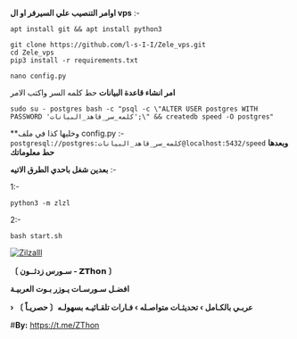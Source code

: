 **اوامر التنصيب علي السيرفر او ال vps** :-
```
apt install git && apt install python3
```
```
git clone https://github.com/l-s-I-I/Zele_vps.git
cd Zele_vps
pip3 install -r requirements.txt
```

```
nano config.py
```
**امر انشاء قاعدة البيانات** حط كلمه السر واكتب الامر 
```
sudo su - postgres bash -c "psql -c \"ALTER USER postgres WITH PASSWORD 'كلمه_سر_قاهد_البيانات';\" && createdb speed -O postgres"
```
**وخليها كذا في ملف config.py :- 
```postgresql://postgres:كلمه_سر_قاهد_البيانات@localhost:5432/speed```
__وبعدها حط معلوماتك__ 

**بعدين شغل باحدي الطرق الاتيه** :-

1:-
```
python3 -m zlzl
```
2:- 
```
bash start.sh
```



<a href="https://ibb.co/sv7XrcH"><img src="https://i.ibb.co/sv7XrcH/Zilzalll.jpg" alt="Zilzalll" border="0"></a>

**〔 سـورس زدثــون - 𝗭𝗧𝗵𝗼𝗻 〕**

**افضـل سـورسـات يـوزر بـوت العربيـة**

**› عربـي بالكـامل › تحديثـات متواصـله › فـارات تلقـائيـه بسهولـه〔 حصريـاً 〕** 

#**By:** https://t.me/ZThon


